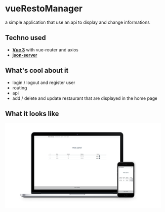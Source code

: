 # vueRestoManager

a simple application that use an api to display and change informations

## Techno used

- [__Vue 3__](https://vuejs.org/) with vue-router and axios
- [__json-server__](https://www.npmjs.com/package/json-server)

## What's cool about it

- login / logout and register user
- routing
- api
- add / delete and update restaurant that are displayed in the home page

## What it looks like

![mockup of the app on different screens](src/assets/comp_vue_app.png)

